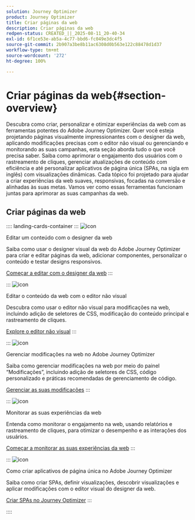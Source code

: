 ```yaml
---
solution: Journey Optimizer
product: Journey Optimizer
title: Criar páginas da web
description: Criar páginas da web
redpen-status: CREATED_||_2025-08-11_20-40-34
exl-id: 6f1ce53e-ab5a-4c77-bbd6-fc049e3dc4f5
source-git-commit: 2b907a3be8b11ac6308d0b563e122c88478d1d37
workflow-type: tm+mt
source-wordcount: '272'
ht-degree: 100%

---
```


# Criar páginas da web{#section-overview}

Descubra como criar, personalizar e otimizar experiências da web com as ferramentas potentes do Adobe Journey Optimizer. Quer você esteja projetando páginas visualmente impressionantes com o designer da web, aplicando modificações precisas com o editor não visual ou gerenciando e monitorando as suas campanhas, esta seção aborda tudo o que você precisa saber. Saiba como aprimorar o engajamento dos usuários com o rastreamento de cliques, gerenciar atualizações de conteúdo com eficiência e até personalizar aplicativos de página única (SPAs, na sigla em inglês) com visualizações dinâmicas. Cada tópico foi projetado para ajudar a criar experiências da web suaves, responsivas, focadas na conversão e alinhadas às suas metas. Vamos ver como essas ferramentas funcionam juntas para aprimorar as suas campanhas da web.

## Criar páginas da web

:::: landing-cards-container
:::
![icon](https://cdn.experienceleague.adobe.com/icons/circle-play.svg)

Editar um conteúdo com o designer da web

Saiba como usar o designer visual da web do Adobe Journey Optimizer para criar e editar páginas da web, adicionar componentes, personalizar o conteúdo e testar designs responsivos.

[Começar a editar com o designer da web](../using/web/web-visual-editor.md)
:::

:::
![icon](https://cdn.experienceleague.adobe.com/icons/code-branch.svg)

Editar o conteúdo da web com o editor não visual

Descubra como usar o editor não visual para modificações na web, incluindo adição de seletores de CSS, modificação do conteúdo principal e rastreamento de cliques.

[Explore o editor não visual](../using/web/web-non-visual-editor.md)
:::

:::
![icon](https://cdn.experienceleague.adobe.com/icons/gear.svg)

Gerenciar modificações na web no Adobe Journey Optimizer

Saiba como gerenciar modificações na web por meio do painel “Modificações”, incluindo adição de seletores de CSS, código personalizado e práticas recomendadas de gerenciamento de código.

[Gerenciar as suas modificações](../using/web/manage-web-modifications.md)
:::

:::
![icon](https://cdn.experienceleague.adobe.com/icons/chart-line.svg)

Monitorar as suas experiências da web

Entenda como monitorar o engajamento na web, usando relatórios e rastreamento de cliques, para otimizar o desempenho e as interações dos usuários.

[Começar a monitorar as suas experiências da web](../using/web/monitor-web-experiences.md)
:::

:::
![icon](https://cdn.experienceleague.adobe.com/icons/puzzle-piece.svg)

Como criar aplicativos de página única no Adobe Journey Optimizer

Saiba como criar SPAs, definir visualizações, descobrir visualizações e aplicar modificações com o editor visual do designer da web.

[Criar SPAs no Journey Optimizer](../using/web/web-spa.md)
:::

::::
